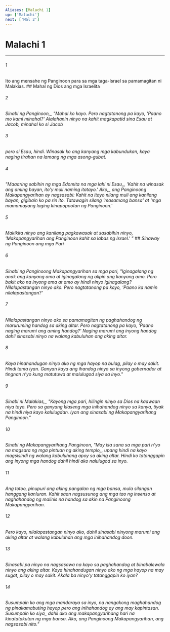 ```yaml
---
Aliases: [Malachi 1]
up: ['Malachi']
next: ['Mal 2']
---
```

# Malachi 1

***






















###### 1 










Ito ang mensahe ng Panginoon para sa mga taga-Israel sa pamamagitan ni Malakias. ## Mahal ng Dios ang mga Israelita 





















###### 2 










<i class="trans-change">Sinabi ng Panginoon,_ "Mahal ko kayo. Pero nagtatanong pa kayo, 'Paano mo kami minahal?' Alalahanin ninyo na kahit magkapatid sina Esau at Jacob, minahal ko si Jacob 





















###### 3 










pero si Esau, hindi. Winasak ko ang kanyang mga kabundukan, kaya naging tirahan na lamang ng mga asong-gubat. 





















###### 4 










"Maaaring sabihin ng mga Edomita <i class="trans-change">na mga lahi ni Esau,_ 'Kahit na winasak ang aming bayan, itoʼy muli naming itatayo.' <i class="trans-change">Ako,_ ang Panginoong Makapangyarihan ay nagsasabi: Kahit na itayo nilang muli ang kanilang bayan, gigibain ko pa rin ito. Tatawagin silang 'masamang bansa' at 'mga mamamayang laging kinapopootan ng Panginoon.' 





















###### 5 










Makikita ninyo ang kanilang pagkawasak at sasabihin ninyo, 'Makapangyarihan ang Panginoon kahit sa labas ng Israel.' " ## Sinaway ng Panginoon ang mga Pari 





















###### 6 










Sinabi ng Panginoong Makapangyarihan sa mga pari, "Iginagalang ng anak ang kanyang ama at iginagalang ng alipin ang kanyang amo. Pero bakit ako na inyong ama at amo ay hindi ninyo iginagalang? Nilalapastangan ninyo ako. Pero nagtatanong pa kayo, 'Paano ka namin nilalapastangan?' 





















###### 7 










Nilalapastangan ninyo ako sa pamamagitan ng paghahandog ng maruruming handog sa aking altar. Pero nagtatanong pa kayo, 'Paano naging marumi ang aming handog?' Naging marumi ang inyong handog dahil sinasabi ninyo na walang kabuluhan ang aking altar. 





















###### 8 










Kaya hinahandugan ninyo ako ng mga hayop na bulag, pilay o may sakit. Hindi tama iyan. Ganyan kaya ang ihandog ninyo sa inyong gobernador at tingnan nʼyo kung matutuwa at malulugod siya sa inyo." 





















###### 9 










<i class="trans-change">Sinabi ni Malakias,_ "Kayong mga pari, hilingin ninyo sa Dios na kaawaan niya tayo. Pero sa ganyang klaseng mga inihahandog ninyo sa kanya, tiyak na hindi niya kayo kalulugdan. Iyan ang sinasabi ng Makapangyarihang Panginoon." 





















###### 10 










Sinabi ng Makapangyarihang Panginoon, "May isa sana sa mga pari nʼyo na magsara ng mga pintuan <i class="trans-change">ng aking templo_, upang hindi na kayo magsisindi ng walang kabuluhang apoy sa aking altar. Hindi ko tatanggapin ang inyong mga handog dahil hindi ako nalulugod sa inyo. 





















###### 11 










Ang totoo, pinupuri ang aking pangalan ng mga bansa, mula silangan hanggang kanluran. Kahit saan nagsusunog ang mga tao ng insenso at naghahandog ng malinis na handog sa akin na Panginoong Makapangyarihan. 





















###### 12 










Pero kayo, nilalapastangan ninyo ako, dahil sinasabi ninyong marumi ang aking altar at walang kabuluhan ang mga inihahandog doon. 





















###### 13 










Sinasabi pa ninyo na nagsasawa na kayo sa paghahandog at binabalewala ninyo ang aking altar. Kaya hinahandugan ninyo ako ng mga hayop na may sugat, pilay o may sakit. Akala ba ninyoʼy tatanggapin ko iyan? 





















###### 14 










Susumpain ko ang mga mandaraya sa inyo, na nangakong maghahandog ng pinakamabuting hayop pero ang inihahandog ay ang may kapintasan. <i class="trans-change">Susumpain ko siya_ dahil ako ang makapangyarihang hari na kinatatakutan ng mga bansa. Ako, ang Panginoong Makapangyarihan, ang nagsasabi nito."
